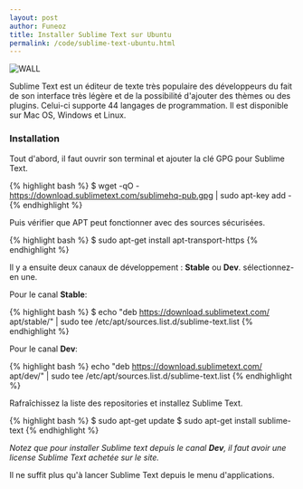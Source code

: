 ```yaml
---
layout: post
author: Funeoz
title: Installer Sublime Text sur Ubuntu
permalink: /code/sublime-text-ubuntu.html
---
```


![WALL](/techlovers/assets/image1sublime.png)

Sublime Text est un éditeur de texte très populaire des développeurs du fait de son interface très légère et de la possibilité d'ajouter des thèmes ou des plugins. Celui-ci supporte 44 langages de programmation. Il est disponible sur Mac OS, Windows et Linux. 

### Installation

Tout d'abord, il faut ouvrir son terminal et ajouter la clé GPG pour Sublime Text.

{% highlight bash %}
$ wget -qO - https://download.sublimetext.com/sublimehq-pub.gpg | sudo apt-key add -
{% endhighlight %}

Puis vérifier que APT peut fonctionner avec des sources sécurisées.

{% highlight bash %}
$ sudo apt-get install apt-transport-https
{% endhighlight %}

Il y a ensuite deux canaux de développement : **Stable** ou **Dev**. sélectionnez-en une.

Pour le canal **Stable**:

{% highlight bash %}
$ echo "deb https://download.sublimetext.com/ apt/stable/" | sudo tee /etc/apt/sources.list.d/sublime-text.list
{% endhighlight %}

Pour le canal **Dev**:

{% highlight bash %}
echo "deb https://download.sublimetext.com/ apt/dev/" | sudo tee /etc/apt/sources.list.d/sublime-text.list
{% endhighlight %}

Rafraîchissez la liste des repositories et installez Sublime Text.

{% highlight bash %}
$ sudo apt-get update
$ sudo apt-get install sublime-text
{% endhighlight %}

*Notez que pour installer Sublime text depuis le canal **Dev**, il faut avoir une license Sublime Text achetée sur le site.*

Il ne suffit plus qu'à lancer Sublime Text depuis le menu d'applications.